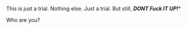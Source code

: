 This is just a trial. Nothing else. Just a trial. But still,
****DON*T Fuck IT UP!****




Who are you?
